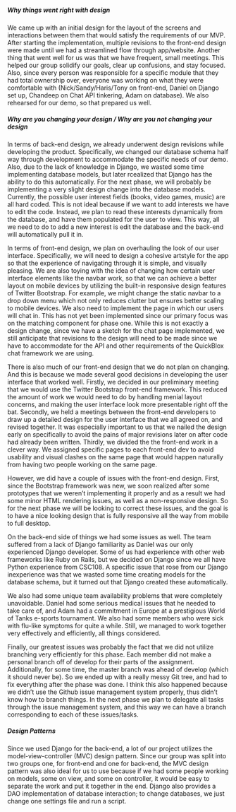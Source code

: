 ##### Why things went right with design

We came up with an initial design for the layout of the screens and interactions between them that would satisfy the requirements of our MVP. After starting the implementation, multiple revisions to the front-end design were made until we had a streamlined flow through app/website. Another thing that went well for us was that we have frequent, small meetings. This helped our group solidify our goals, clear up confusions, and stay focused. Also, since every person was responsible for a specific module that they had total ownership over, everyone was working on what they were comfortable with (Nick/Sandy/Haris/Tony on front-end, Daniel on Django set up, Chandeep on Chat API tinkering, Adam on database).
We also rehearsed for our demo, so that prepared us well.

##### Why are you changing your design / Why are you not changing your design

In terms of back-end design, we already underwent design revisions while developing the product. Specifically, we changed our database schema half way through development to accommodate the specific needs of our demo. Also, due to the lack of knowledge in Django, we wasted some time implementing database models, but later rcealized that Django has the ability to do this automatically. 
For the next phase, we will probably be implementing a very slight design change into the database models. Currently, the possible user interest fields (books, video games, music) are all hard coded. This is not ideal because if we want to add interests we have to edit the code. Instead, we plan to read these interests dynamically from the database, and have them populated for the user to view. This way, all we need to do to add a new interest is edit the database and the back-end will automatically pull it in.

In terms of front-end design, we plan on overhauling the look of our user interface. Specifically, we will need to design a cohesive artstyle for the app so that the experience of navigating through it is simple, and visually pleasing. We are also toying with the idea of changing how certain user interface elements like the navbar work, so that we can achieve a better layout on mobile devices by utilizing the built-in responsive design features of Twitter Bootstrap. For example, we might change the static navbar to a drop down menu which not only reduces clutter but ensures better scaling to mobile devices. We also need to implement the page in which our users will chat in. This has not yet been implemented since our primary focus was on the matching component for phase one. While this is not exactly a design change, since we have a sketch for the chat page implemented, we still anticipate that revisions to the design will need to be made since we have to accommodate for the API and other requirements of the QuickBlox chat framework we are using.

There is also much of our front-end design that we do not plan on changing. And this is because we made several good decisions in developing the user interface that worked well. Firstly, we decided in our preliminary meeting that we would use the Twitter Bootstrap front-end framework. This reduced the amount of work we would need to do by handling menial layout concerns, and making the user interface look more presentable right off the bat. Secondly, we held a meetings between the front-end developers to draw up a detailed design for the user interface that we all agreed on, and revised together. It was especially important to us that we nailed the design early on specifically to avoid the pains of major revisions later on after code had already been written. Thirdly, we divided the the front-end work in a clever way. We assigned specific pages to each front-end dev to avoid usability and visual clashes on the same page that would happen naturally from having two people working on the same page.

However, we did have a couple of issues with the front-end design. First, since the Bootstrap framework was new, we soon realized after some prototypes that we weren’t implementing it properly and as a result we had some minor HTML rendering issues, as well as a non-responsive design. So for the next phase we will be looking to correct these issues, and the goal is to have a nice looking design that is fully responsive all the way from mobile to full desktop.

On the back-end side of things we had some issues as well. The team suffered from a lack of Django familiarity as Daniel was our only experienced Django developer. Some of us had experience with other web frameworks like Ruby on Rails, but we decided on Django since we all have Python experience from CSC108. A specific issue that rose from our Django inexperience was that we wasted some time creating models for the database schema, but it turned out that Django created these automatically.

We also had some unique team availability problems that were completely unavoidable. Daniel had some serious medical issues that he needed to take care of, and Adam had a commitment in Europe at a prestigious World of Tanks e-sports tournament. We also had some members who were sick with flu-like symptoms for quite a while. Still, we managed to work together very effectively and efficiently, all things considered.

Finally, our greatest issues was probably the fact that we did not utilize branching very efficiently for this phase. Each member did not make a personal branch off of develop for their parts of the assignment. Additionally, for some time, the master branch was ahead of develop (which it should never be). So we ended up with a really messy Git tree, and had to fix everything after the phase was done. I think this also happened because we didn’t use the Github issue management system properly, thus didn’t know how to branch things. In the next phase we plan to delegate all tasks through the issue management system, and this way we can have a branch corresponding to each of these issues/tasks.

##### Design Patterns

Since we used Django for the back-end, a lot of our project utilizes the model-view-controller (MVC) design pattern. Since our group was split into two groups one, for front-end and one for back-end, the MVC design pattern was also ideal for us to use because if we had some people working on models, some on view, and some on controller, it would be easy to separate the work and put it together in the end.  Django also provides a DAO implementation of database interaction; to change databases, we just change one settings file and run a script.  


